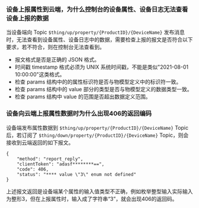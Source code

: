 ### 设备上报属性到云端，为什么控制台的设备属性、设备日志无法查看设备上报的数据

当设备端向 Topic `$thing/up/property/{ProductID}/{DeviceName}` 发布消息时，无法查看到设备属性、设备日志中的数据，需要检查上报的报文是否符合以下要求，若不符合，则在控制台无法查看到。

- 报文格式是否是正确的 JSON 格式。
- 时间戳 timestamp 格式必须为 UNIX 系统时间戳，不能是类似"2021-08-01 10:00:00"这类格式。
- 检查 params 结构中的的属性标识符是否与物模型定义中的标识符一致。
- 检查 params 结构中的 value 部分的类型是否与物模型定义的数据类型一致。
- 检查 params 结构中 value 的范围是否超出数据定义范围。

### 设备向云端上报属性数据时为什么出现406的返回编码

设备端发布属性数据到 `$thing/up/property/{ProductID}/{DeviceName}` Topic后，若订阅了 `$thing/down/property/{ProductID}/{DeviceName}` Topic，则会接收到云端返回的如下报文。

```
{
	"method": "report_reply",
	"clientToken": "adasf********==",
	"code": 406,
	"status": "**** value \"3\" enum not defined"
}
```

上述报文返回是设备端某个属性的输入值类型不正确，例如枚举整型输入实际输入为整形3，但在上报属性时，输入成了字符串“3”，就会出现406的返回码。



